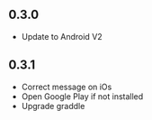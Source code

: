## 0.3.0

* Update to Android V2

## 0.3.1

* Correct message on iOs 
* Open Google Play if not installed
* Upgrade graddle

